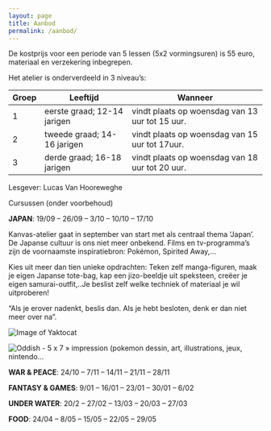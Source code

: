 ```yaml
---
layout: page
title: Aanbod
permalink: /aanbod/
---
```


De kostprijs voor een periode van 5 lessen (5x2 vormingsuren) is 55 euro, materiaal en verzekering inbegrepen.

Het atelier is onderverdeeld in 3 niveau’s:

Groep | Leeftijd | Wanneer 
------------ | ------------ | ------------- 
1 | eerste graad; 12-14 jarigen | vindt plaats op woensdag van 13 uur tot 15 uur. 
2 | tweede graad; 14-16 jarigen | vindt plaats op woensdag van 15 uur tot 17uur.
3 | derde graad; 16-18 jarigen | vindt plaats op woensdag van 18 uur tot 20 uur. 
 
Lesgever: Lucas Van Hooreweghe

Cursussen (onder voorbehoud)

**JAPAN**: 19/09 – 26/09 – 3/10 – 10/10 – 17/10

Kanvas-atelier gaat in september van start met als centraal thema ‘Japan’.
De Japanse cultuur is ons niet meer onbekend. Films en tv-programma’s zijn de voornaamste inspiratiebron: Pokémon, Spirited Away,...

Kies uit meer dan tien unieke opdrachten: Teken zelf manga-figuren, maak je eigen Japanse tote-bag, kap een jizo-beeldje uit speksteen, creëer je eigen samurai-outfit,..Je beslist zelf welke techniek of materiaal je wil uitproberen!

“Als je erover nadenkt, beslis dan. Als je hebt besloten, denk er dan niet meer over na”.


![Image of Yaktocat](https://i.pinimg.com/564x/93/30/ed/9330ed27cc4add964b8815d7a6839170.jpg)

<img alt="Oddish - 5 x 7 » impression (pokemon dessin, art, illustrations, jeux, nintendo…" class="_s3 _3o _2l _40" src="https://i.pinimg.com/564x/ee/18/9e/ee189ea4a4d7d8aefc650c0b72ce87cf.jpg">

**WAR & PEACE**: 24/10 – 7/11 – 14/11 – 21/11 – 28/11

**FANTASY & GAMES**: 9/01 – 16/01 – 23/01 – 30/01 – 6/02

**UNDER WATER**: 20/2 – 27/02 – 13/03 – 20/03 – 27/03

**FOOD**: 24/04 – 8/05 – 15/05 – 22/05 – 29/05
